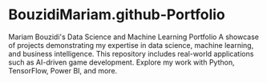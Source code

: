 # BouzidiMariam.github-Portfolio
Mariam Bouzidi's Data Science and Machine Learning Portfolio A showcase of projects demonstrating my expertise in data science, machine learning, and business intelligence. This repository includes real-world applications such as  AI-driven game development. Explore my work with Python, TensorFlow, Power BI, and more.
